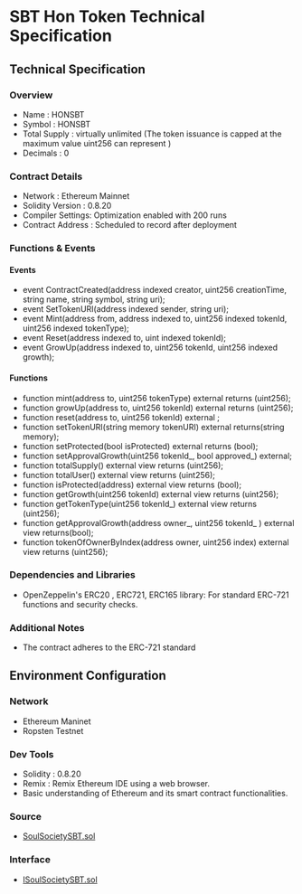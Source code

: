 # SBT Hon Token Technical Specification

## Technical Specification
### Overview
* Name : HONSBT
* Symbol : HONSBT
* Total Supply : virtually unlimited (The token issuance is capped at the maximum value uint256 can represent )
* Decimals : 0

### Contract Details
* Network : Ethereum Mainnet
* Solidity Version : 0.8.20
* Compiler Settings: Optimization enabled with 200 runs
* Contract Address : Scheduled to record after deployment

### Functions & Events
#### Events
* event ContractCreated(address indexed creator, uint256 creationTime, string name, string symbol, string uri);
* event SetTokenURI(address indexed sender, string uri);
* event Mint(address from, address indexed to, uint256 indexed tokenId, uint256 indexed tokenType);
* event Reset(address indexed to, uint indexed tokenId);
* event GrowUp(address indexed to, uint256 tokenId, uint256 indexed growth);
#### Functions
* function mint(address to, uint256 tokenType) external returns (uint256);
* function growUp(address to, uint256 tokenId) external returns (uint256);
* function reset(address to, uint256 tokenId) external ; 
* function setTokenURI(string memory tokenURI) external returns(string memory);
* function setProtected(bool isProtected) external returns (bool);
* function setApprovalGrowth(uint256 tokenId_, bool approved_) external;
* function totalSupply() external view returns (uint256);
* function totalUser() external view  returns (uint256);
* function isProtected(address) external view returns (bool);
* function getGrowth(uint256 tokenId) external view returns (uint256);
* function getTokenType(uint256 tokenId_) external view returns (uint256);
* function getApprovalGrowth(address owner_, uint256 tokenId_ ) external view returns(bool);
* function tokenOfOwnerByIndex(address owner, uint256 index) external view returns (uint256);

### Dependencies and Libraries
* OpenZeppelin's ERC20 , ERC721, ERC165 library: For standard ERC-721 functions and security checks.

### Additional Notes
* The contract adheres to the ERC-721 standard

## Environment Configuration 

### Network
* Ethereum Maninet
* Ropsten Testnet

### Dev Tools
* Solidity : 0.8.20
* Remix :  Remix Ethereum IDE using a web browser.
* Basic understanding of Ethereum and its smart contract functionalities.

### Source
* [SoulSocietySBT.sol](https://github.com/SoulSocietyDev/soulsociety-sbt-contract/blob/master/v2/contracts/SoulSocietySBT.sol)

### Interface
* [ISoulSocietySBT.sol](https://github.com/SoulSocietyDev/soulsociety-sbt-contract/blob/master/v2/contracts/interfaces/ISoulSocietySBT.sol)
